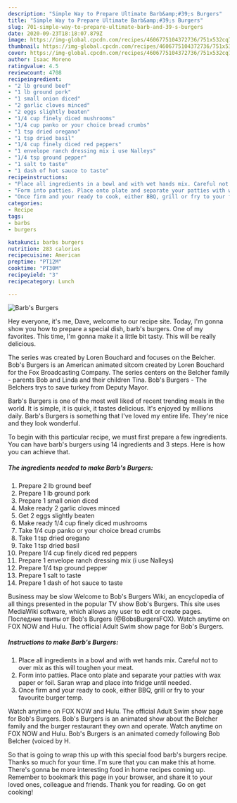 ```yaml
---
description: "Simple Way to Prepare Ultimate Barb&amp;#39;s Burgers"
title: "Simple Way to Prepare Ultimate Barb&amp;#39;s Burgers"
slug: 701-simple-way-to-prepare-ultimate-barb-and-39-s-burgers
date: 2020-09-23T18:18:07.879Z
image: https://img-global.cpcdn.com/recipes/4606775104372736/751x532cq70/barbs-burgers-recipe-main-photo.jpg
thumbnail: https://img-global.cpcdn.com/recipes/4606775104372736/751x532cq70/barbs-burgers-recipe-main-photo.jpg
cover: https://img-global.cpcdn.com/recipes/4606775104372736/751x532cq70/barbs-burgers-recipe-main-photo.jpg
author: Isaac Moreno
ratingvalue: 4.5
reviewcount: 4708
recipeingredient:
- "2 lb ground beef"
- "1 lb ground pork"
- "1 small onion diced"
- "2 garlic cloves minced"
- "2 eggs slightly beaten"
- "1/4 cup finely diced mushrooms"
- "1/4 cup panko or your choice bread crumbs"
- "1 tsp dried oregano"
- "1 tsp dried basil"
- "1/4 cup finely diced red peppers"
- "1 envelope ranch dressing mix i use Nalleys"
- "1/4 tsp ground pepper"
- "1 salt to taste"
- "1 dash of hot sauce to taste"
recipeinstructions:
- "Place all ingredients in a bowl and with wet hands mix. Careful not to over mix as this will toughen your meat."
- "Form into patties. Place onto plate and separate your patties with wax paper or foil. Saran wrap and place into fridge until needed."
- "Once firm and your ready to cook, either BBQ, grill or fry to your favourite burger temp."
categories:
- Recipe
tags:
- barbs
- burgers

katakunci: barbs burgers 
nutrition: 283 calories
recipecuisine: American
preptime: "PT12M"
cooktime: "PT30M"
recipeyield: "3"
recipecategory: Lunch

---
```



![Barb&#39;s Burgers](https://img-global.cpcdn.com/recipes/4606775104372736/751x532cq70/barbs-burgers-recipe-main-photo.jpg)

Hey everyone, it's me, Dave, welcome to our recipe site. Today, I'm gonna show you how to prepare a special dish, barb&#39;s burgers. One of my favorites. This time, I'm gonna make it a little bit tasty. This will be really delicious.

The series was created by Loren Bouchard and focuses on the Belcher. Bob&#39;s Burgers is an American animated sitcom created by Loren Bouchard for the Fox Broadcasting Company. The series centers on the Belcher family - parents Bob and Linda and their children Tina. Bob&#39;s Burgers - The Belchers trys to save turkey from Deputy Mayor.

Barb&#39;s Burgers is one of the most well liked of recent trending meals in the world. It is simple, it is quick, it tastes delicious. It's enjoyed by millions daily. Barb&#39;s Burgers is something that I've loved my entire life. They're nice and they look wonderful.


To begin with this particular recipe, we must first prepare a few ingredients. You can have barb&#39;s burgers using 14 ingredients and 3 steps. Here is how you can achieve that.

<!--inarticleads1-->

##### The ingredients needed to make Barb&#39;s Burgers:

1. Prepare 2 lb ground beef
1. Prepare 1 lb ground pork
1. Prepare 1 small onion diced
1. Make ready 2 garlic cloves minced
1. Get 2 eggs slightly beaten
1. Make ready 1/4 cup finely diced mushrooms
1. Take 1/4 cup panko or your choice bread crumbs
1. Take 1 tsp dried oregano
1. Take 1 tsp dried basil
1. Prepare 1/4 cup finely diced red peppers
1. Prepare 1 envelope ranch dressing mix (i use Nalleys)
1. Prepare 1/4 tsp ground pepper
1. Prepare 1 salt to taste
1. Prepare 1 dash of hot sauce to taste


Business may be slow Welcome to Bob&#39;s Burgers Wiki, an encyclopedia of all things presented in the popular TV show Bob&#39;s Burgers. This site uses MediaWiki software, which allows any user to edit or create pages. Последние твиты от Bob&#39;s Burgers (@BobsBurgersFOX). Watch anytime on FOX NOW and Hulu. The official Adult Swim show page for Bob&#39;s Burgers. 

<!--inarticleads2-->

##### Instructions to make Barb&#39;s Burgers:

1. Place all ingredients in a bowl and with wet hands mix. Careful not to over mix as this will toughen your meat.
1. Form into patties. Place onto plate and separate your patties with wax paper or foil. Saran wrap and place into fridge until needed.
1. Once firm and your ready to cook, either BBQ, grill or fry to your favourite burger temp.


Watch anytime on FOX NOW and Hulu. The official Adult Swim show page for Bob&#39;s Burgers. Bob&#39;s Burgers is an animated show about the Belcher family and the burger restaurant they own and operate. Watch anytime on FOX NOW and Hulu. Bob&#39;s Burgers is an animated comedy following Bob Belcher (voiced by H. 

So that is going to wrap this up with this special food barb&#39;s burgers recipe. Thanks so much for your time. I'm sure that you can make this at home. There's gonna be more interesting food in home recipes coming up. Remember to bookmark this page in your browser, and share it to your loved ones, colleague and friends. Thank you for reading. Go on get cooking!
